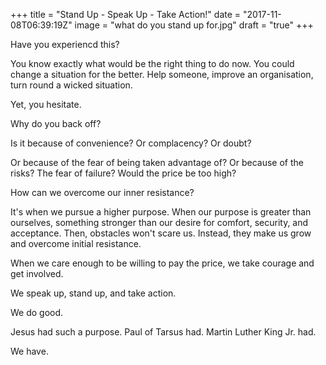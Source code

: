 +++
title = "Stand Up - Speak Up - Take Action!"
date = "2017-11-08T06:39:19Z"
image = "what do you stand up for.jpg"
draft = "true"
+++

Have you experiencd this?

You know exactly what would be the right thing to do now. You could change a situation for the better. Help someone, improve an organisation, turn round a wicked situation.

Yet, you hesitate.

Why do you back off? 

Is it because of convenience? Or complacency? Or doubt? 

Or because of the fear of being taken advantage of? Or because of the risks? The fear of failure? Would the price be too high?

How can we overcome our inner resistance?

It's when we pursue a higher purpose. When our purpose is greater than ourselves, something stronger than our desire for comfort, security, and acceptance. Then, obstacles won't scare us.  Instead, they make us grow and overcome initial resistance. 

When we care enough to be willing to pay the price, we take courage and get involved. 

We speak up, stand up, and take action. 

We do good.

Jesus had such a purpose. Paul of Tarsus had. Martin Luther King Jr. had.

We have.
